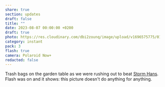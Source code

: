 ```yaml
---
share: true
section: updates
draft: false
title: ""
date: 2023-08-07 00:00:00 +0200
draft: true
photo: https://res.cloudinary.com/dbi2zounq/image/upload/v1696575775/018_ryfkde.jpg
category: instant
pack: 3
flash: true
camera: Polaroid Now+
redacted: false
---
```


Trash bags on the garden table as we were rushing out to beat [Storm Hans](<https://en.wikipedia.org/wiki/2022%E2%80%9323_European_windstorm_season#Western_Group_(United_Kingdom,_Ireland_and_the_Netherlands)>). Flash was on and it shows: this picture doesn't do anything for anything.
